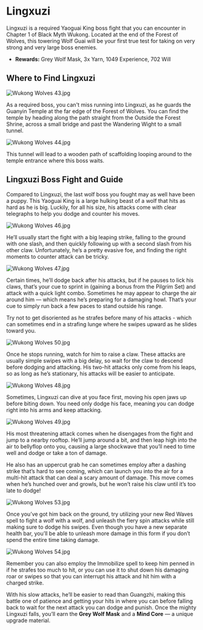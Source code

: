 # Lingxuzi

Lingxuzi is a required Yaoguai King boss fight that you can encounter in Chapter 1 of Black Myth Wukong. Located at the end of the Forest of Wolves, this towering Wolf Guai will be your first true test for taking on very strong and very large boss enemies. 

  * **Rewards:** Grey Wolf Mask, 3x Yarn, 1049 Experience, 702 Will

## Where to Find Lingxuzi

![Wukong Wolves 43.jpg](https://oyster.ignimgs.com/mediawiki/apis.ign.com/black-myth-wukong/3/3e/Wukong_Wolves_43.jpg)

As a required boss, you can't miss running into Lingxuzi, as he guards the Guanyin Temple at the far edge of the Forest of Wolves. You can find the temple by heading along the path straight from the Outside the Forest Shrine, across a small bridge and past the Wandering Wight to a small tunnel. 

![Wukong Wolves 44.jpg](https://oyster.ignimgs.com/mediawiki/apis.ign.com/black-myth-wukong/9/9e/Wukong_Wolves_44.jpg)

This tunnel will lead to a wooden path of scaffolding looping around to the temple entrance where this boss waits. 

## Lingxuzi Boss Fight and Guide

Compared to Lingxuzi, the last wolf boss you fought may as well have been a puppy. This Yaoguai King is a large hulking beast of a wolf that hits as hard as he is big. Luckily, for all his size, his attacks come with clear telegraphs to help you dodge and counter his moves. 

![Wukong Wolves 46.jpg](https://oyster.ignimgs.com/mediawiki/apis.ign.com/black-myth-wukong/8/81/Wukong_Wolves_46.jpg)

He’ll usually start the fight with a big leaping strike, falling to the ground with one slash, and then quickly following up with a second slash from his other claw. Unfortunately, he’s a pretty evasive foe, and finding the right moments to counter attack can be tricky. 

![Wukong Wolves 47.jpg](https://oyster.ignimgs.com/mediawiki/apis.ign.com/black-myth-wukong/a/a1/Wukong_Wolves_47.jpg)

Certain times, he’ll dodge back after his attacks, but if he pauses to lick his claws, that’s your cue to sprint in (gaining a bonus from the Pilgrim Set) and attack with a quick light combo. Sometimes he may appear to charge the air around him — which means he’s preparing for a damaging howl. That’s your cue to simply run back a few paces to stand outside his range. 

Try not to get disoriented as he strafes before many of his attacks - which can sometimes end in a strafing lunge where he swipes upward as he slides toward you. 

![Wukong Wolves 50.jpg](https://oyster.ignimgs.com/mediawiki/apis.ign.com/black-myth-wukong/4/49/Wukong_Wolves_50.jpg)

Once he stops running, watch for him to raise a claw. These attacks are usually simple swipes with a big delay, so wait for the claw to descend before dodging and attacking. His two-hit attacks only come from his leaps, so as long as he’s stationary, his attacks will be easier to anticipate. 

![Wukong Wolves 48.jpg](https://oyster.ignimgs.com/mediawiki/apis.ign.com/black-myth-wukong/b/bf/Wukong_Wolves_48.jpg)

Sometimes, Lingxuzi can dive at you face first, moving his open jaws up before biting down. You need only dodge his face, meaning you can dodge right into his arms and keep attacking. 

![Wukong Wolves 49.jpg](https://oyster.ignimgs.com/mediawiki/apis.ign.com/black-myth-wukong/1/19/Wukong_Wolves_49.jpg)

His most threatening attack comes when he disengages from the fight and jump to a nearby rooftop. He’ll jump around a bit, and then leap high into the air to bellyflop onto you, causing a large shockwave that you’ll need to time well and dodge or take a ton of damage. 

He also has an uppercut grab he can sometimes employ after a dashing strike that’s hard to see coming, which can launch you into the air for a multi-hit attack that can deal a scary amount of damage. This move comes when he’s hunched over and growls, but he won’t raise his claw until it’s too late to dodge! 

![Wukong Wolves 53.jpg](https://oyster.ignimgs.com/mediawiki/apis.ign.com/black-myth-wukong/8/8c/Wukong_Wolves_53.jpg)

Once you’ve got him back on the ground, try utilizing your new Red Waves spell to fight a wolf with a wolf, and unleash the fiery spin attacks while still making sure to dodge his swipes. Even though you have a new separate health bar, you’ll be able to unleash more damage in this form if you don’t spend the entire time taking damage. 

![Wukong Wolves 54.jpg](https://oyster.ignimgs.com/mediawiki/apis.ign.com/black-myth-wukong/b/bc/Wukong_Wolves_54.jpg)

Remember you can also employ the Immobilize spell to keep him penned in if he strafes too much to hit, or you can use it to shut down his damaging roar or swipes so that you can interrupt his attack and hit him with a charged strike. 

With his slow attacks, he’ll be easier to read than Guangzhi, making this battle one of patience and getting your hits in where you can before falling back to wait for the next attack you can dodge and punish. Once the mighty Lingxuzi falls, you’ll earn the **Grey Wolf Mask** and a **Mind Core** — a unique upgrade material. 

